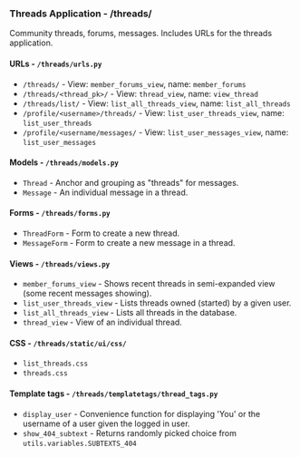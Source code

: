### Threads Application - /threads/
Community threads, forums, messages.  Includes URLs for the threads application.

#### URLs - `/threads/urls.py`
* `/threads/` - View: `member_forums_view`, name: `member_forums`
* `/threads/<thread_pk>/` - View: `thread_view`, name: `view_thread`
* `/threads/list/` - View: `list_all_threads_view`, name: `list_all_threads`
* `/profile/<username>/threads/` - View: `list_user_threads_view`, name: `list_user_threads`
* `/profile/<username/messages/` - View: `list_user_messages_view`, name: `list_user_messages`

#### Models - `/threads/models.py`
* `Thread` - Anchor and grouping as "threads" for messages.
* `Message` - An individual message in a thread.

#### Forms - `/threads/forms.py`
* `ThreadForm` - Form to create a new thread.
* `MessageForm` - Form to create a new message in a thread.

#### Views - `/threads/views.py`
* `member_forums_view` - Shows recent threads in semi-expanded view (some recent messages showing).
* `list_user_threads_view` - Lists threads owned (started) by a given user.
* `list_all_threads_view` - Lists all threads in the database.
* `thread_view` - View of an individual thread.

#### CSS - `/threads/static/ui/css/`
* `list_threads.css`
* `threads.css`

#### Template tags - `/threads/templatetags/thread_tags.py`
* `display_user` - Convenience function for displaying 'You' or the username of a user given the logged in user.
* `show_404_subtext` - Returns randomly picked choice from `utils.variables.SUBTEXTS_404`
